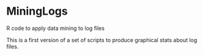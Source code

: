 MiningLogs
==========

R code to apply data mining to log files

This is a first version of a set of scripts to produce graphical stats about log files.
